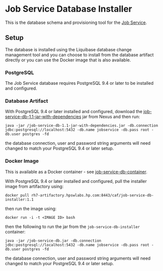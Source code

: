 # Job Service Database Installer

This is the database schema and provisioning tool for the [Job Service](https://github.hpe.com/caf/job-service). 

## Setup

The database is installed using the Liquibase database change management tool and you can choose to install from the database artifact directly or you can use the Docker image that is  also available.

### PostgreSQL
The Job Service database requires PostgreSQL 9.4 or later to be installed and configured. 

### Database Artifact
With PostgreSQL 9.4 or later installed and configured, download the [job-service-db-1.1-jar-with-dependencies](http://cbgmaven.hpeswlab.net/nexus/content/repositories/releases/com/hpe/caf/job-service-db/1.1/job-service-db-1.1-jar-with-dependencies.jar) jar from Nexus and then run:

	java -jar /job-service-db-1.1-jar-with-dependencies.jar -db.connection jdbc:postgresql://localhost:5432 -db.name jobservice -db.pass root -db.user postgres -fd

the database connection, user and password string arguments will need changed to match your PostgreSQL 9.4 or later setup.

### Docker Image
This is available as a Docker container - see [job-service-db-container](https://github.hpe.com/caf/job-service-db-container).

With PostgreSQL 9.4 or later installed and configured, pull the installer image from artifactory using:

	docker pull rh7-artifactory.hpswlabs.hp.com:8443/caf/job-service-db-installer:1.1

then run the image using:

	docker run -i -t <IMAGE ID> bash

then the following to run the jar from the `job-service-db-installer` container:

	java -jar /job-service-db.jar -db.connection jdbc:postgresql://localhost:5432 -db.name jobservice -db.pass root -db.user postgres -fd

the database connection, user and password string arguments will need changed to match your PostgreSQL 9.4 or later setup.
